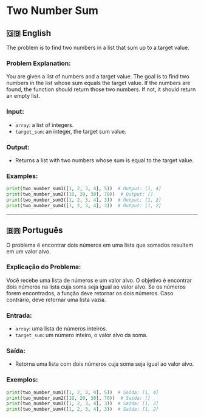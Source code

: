 # Two Number Sum

## 🇬🇧 English

The problem is to find two numbers in a list that sum up to a target value.

### Problem Explanation:

You are given a list of numbers and a target value. The goal is to find two numbers in the list whose sum equals the target value. If the numbers are found, the function should return those two numbers. If not, it should return an empty list.

### Input:

- `array`: a list of integers.
- `target_sum`: an integer, the target sum value.

### Output:

- Returns a list with two numbers whose sum is equal to the target value.

### Examples:

```python
print(two_number_sum1([1, 2, 3, 4], 5))  # Output: [1, 4]
print(two_number_sum2([10, 20, 30], 70))  # Output: []
print(two_number_sum3([1, 2, 3, 4], 3))  # Output: [1, 2]
print(two_number_sum4([1, 2, 3, 4], 3))  # Output: [1, 2]
```

---

## 🇧🇷 Português

O problema é encontrar dois números em uma lista que somados resultem em um valor alvo.

### Explicação do Problema:

Você recebe uma lista de números e um valor alvo. O objetivo é encontrar dois números na lista cuja soma seja igual ao valor alvo. Se os números forem encontrados, a função deve retornar os dois números. Caso contrário, deve retornar uma lista vazia.

### Entrada:

- `array`: uma lista de números inteiros.
- `target_sum`: um número inteiro, o valor alvo da soma.

### Saída:

- Retorna uma lista com dois números cuja soma seja igual ao valor alvo.

### Exemplos:

```python
print(two_number_sum1([1, 2, 3, 4], 5))  # Saída: [1, 4]
print(two_number_sum2([10, 20, 30], 70))  # Saída: []
print(two_number_sum3([1, 2, 3, 4], 3))  # Saída: [1, 2]
print(two_number_sum4([1, 2, 3, 4], 3))  # Saída: [1, 2]
```
